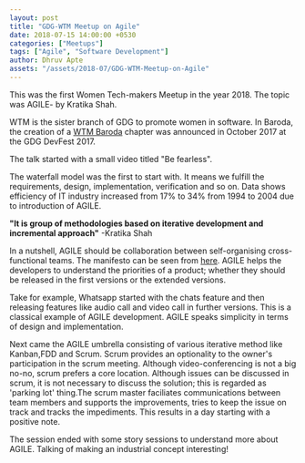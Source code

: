 ```yaml
---
layout: post
title: "GDG-WTM Meetup on Agile"
date: 2018-07-15 14:00:00 +0530
categories: ["Meetups"]
tags: ["Agile", "Software Development"]
author: Dhruv Apte
assets: "/assets/2018-07/GDG-WTM-Meetup-on-Agile"
---
```


This was the first Women Tech-makers Meetup in the year 2018. The topic was AGILE- by Kratika 
Shah.

WTM is the sister branch of GDG to promote women in software. In Baroda, the creation of a [WTM Baroda](https://twitter.com/WTMBaroda) chapter was announced in October 2017 at the GDG DevFest 2017. 

The talk started with a small video titled "Be fearless".

The waterfall model was the first to start with. It means we fulfill the requirements, design, 
implementation, verification and so on. Data shows efficiency of IT industry increased from 17% 
to 34% from 1994 to 2004 due to introduction of AGILE.

**"It is group of methodologies based on iterative development and incremental approach"** 
-Kratika Shah

In a nutshell, AGILE should be collaboration between self-organising cross-functional teams.
The manifesto can be seen from [here](https://www.agilemanifesto.org). AGILE helps the developers to 
understand the priorities of a product; whether they should be released in  the first versions 
or the extended versions. 

Take for example, Whatsapp started with the chats feature and then 
releasing features like audio call and video call in further versions. This is a classical 
example of AGILE development. AGILE speaks simplicity in terms of design and implementation.

Next came the AGILE umbrella consisting of various iterative method like Kanban,FDD and Scrum.
Scrum provides an optionality to the owner's participation in the scrum meeting. Although 
video-conferencing is not a big no-no, scrum prefers a core location. Although issues can be 
discussed in scrum, it is not necessary to discuss the solution; this is regarded as 'parking 
lot' thing.The scrum master faciliates communications between team members and supports the 
improvements, tries to keep the issue on track and tracks the impediments. This results in a day 
starting with a positive note. 

The session ended with some story sessions to understand more about AGILE. Talking of making an industrial concept interesting!
